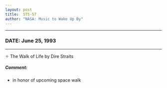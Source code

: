 ```yaml
---
layout: post
title:  STS-57
author: "NASA: Music to Wake Up By"
---
```


----
### DATE: June 25, 1993
----
✧ The Walk of Life by Dire Straits

##### Comment:
* in honor of upcoming space walk
